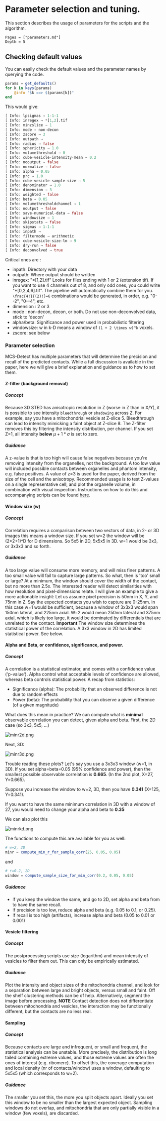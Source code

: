 # Parameter selection and tuning.
This section describes the usage of parameters for the scripts and the algorithm.

```@contents
Pages = ["parameters.md"]
Depth = 5
```

## Checking default values
You can easily check the default values and the parameter names by querying the code.
```julia
params = get_defaults()
for k in keys(params)
    @info "$k ==> $(params[k])"
end
```

This would give:

```julia
[ Info: lpsigmas → 1-1-1
[ Info: inregex → *[1,2].tif
[ Info: minzslice → 1
[ Info: mode → non-decon
[ Info: zscore → 3
[ Info: outpath → 
[ Info: radius → false
[ Info: sphericity → 1.0
[ Info: volumethreshold → 0
[ Info: cube-vesicle-intensity-mean → 0.2
[ Info: nooutput → false
[ Info: normalize → false
[ Info: alpha → 0.05
[ Info: prc → 1.0
[ Info: cube-vesicle-sample-size → 5
[ Info: denominator → 1.0
[ Info: dimension → 3
[ Info: weighted → false
[ Info: beta → 0.05
[ Info: volumethresholdchannel → 1
[ Info: noutput → false
[ Info: save-numerical-data → false
[ Info: windowsize → 1
[ Info: skipstats → false
[ Info: sigmas → 1-1-1
[ Info: inpath → 
[ Info: filtermode → arithmetic
[ Info: cube-vesicle-size-ln → 9
[ Info: dry-run → false
[ Info: deconvolved → true
```

Critical ones are :
- inpath: Directory with your data
- outpath: Where output should be written
- inregex: "\*[1,2].tif" Looks for files ending with 1 or 2 (extension tif). If you want to use 4 channels out of 8, and only odd ones, you could write "\*[0,2,4,6].tif". The pipeline will automatically combine them for you. ``\frac{4!}{(2)!}=6`` combinations would be generated, in order, e.g. "0--2", "0--4", etc.
- dimension : 2 or 3
- mode : non-decon, decon, or both. Do not use non-deconvolved data, stick to 'decon'
- alpha/beta: Significance and power used in probabilistic filtering
- windowsize: w in k-D means a window of ``(1 + 2 \times w)^k`` voxels. 
- zscore: see below

### Parameter selection
MCS-Detect has multiple parameters that will determine the precision and recall of the predicted contacts. 
While a full discussion is available in the paper, here we will give a brief explanation and guidance as to how to set them.

#### Z-filter (background removal)

##### Concept
Because 3D STED has anisotropic resolution in Z (worse in Z than in X/Y), it is possible to see intensity `bleedthrough` or `shadowing` across Z. 
For example, say you have a mitochondrial vesicle at Z-slice 5. 
Bleedthrough can lead to intensity mimicking a faint object at Z-slice 8.
The Z-filter removes this by filtering the intensity distribution, per channel.
If you set Z=1, all intensity **below** $\mu + 1 * \sigma$ is set to zero.

##### Guidance
A z-value is that is too high will cause false negatives because you're removing intensity from the organelles, not the background.
A too low value will included possible contacts between organelles and phantom intensity, e.g. false positives.
A value of z=3 is used for the paper, derived from the size of the cell and the anisotropy. 
Recommended usage is to test Z-values on a single representative cell, and plot the organelle volume, in combination with visual inspection. 
Instructions on how to do this and accompanying scripts can be found [here](https://github.com/NanoscopyAI/tutorial_mcs_detect?tab=readme-ov-file#mcs-detect-background-filtering-only--segmentation).


#### Window size (w)

##### Concept
Correlation requires a comparison between two vectors of data, in 2- or 3D images this means a window size. 
If you set w=2 the window will be (2*2+1)^D for D dimensions.
So 5x5 in 2D, 5x5x5 in 3D. w=1 would be 3x3, or 3x3x3 and so forth.

##### Guidance
A too large value will consume more memory, and will miss finer patterns. 
A too small value will fail to capture large patterns. 
So what, then is 'too' small or large?
At a minimum, the window should cover the width of the contact, but no more than 2.5x. 
The interested reader will detect similarities with how resolution and pixel-dimensions relate.
I will give an example to give a more actionable insight:
Let us assume pixel precision is 50nm in X, Y, and 75nm in Z.
Say the expected contacts you wish to capture are 0-25nm. 
In this case w=1 would be sufficient, because a window of 3x3x3 would span 150nm lateral, and 225nm axial. 
W=2 would mean 250nm lateral and 375nm axial, which is likely too large, it would be dominated by differentials that are unrelated to the contact.
**Important** The window size determines the statistical power of the correlation. A 3x3 window in 2D has limited statistical power. See below.


#### Alpha and Beta, or confidence, significance, and power.

##### Concept
A correlation is a statistical estimator, and comes with a confidence value ('p-value'). 
Alpha control what acceptable levels of confidence are allowed, whereas beta controls statistical power. 
A recap from statistics:
- Significance (alpha): The probability that an observed difference is not due to random effects
- Power (beta): The probability that you can observe a given difference (of a given magnitude)

What does this mean in practice?
We can compute what is **minimal** observable correlation you can detect, given alpha and beta.
First, the 2D case (so 3x3, 5x5, ...)

![minr2d.png](./assets/minr2d.png)

Next, 3D:

![minr3d.png](./assets/minr3d.png)


Trouble reading these plots?
Let's say you use a 3x3x3 window (w=1, in 3D). 
If you set alpha=beta=0.05 (95% confidence and power), then the smallest possible observable correlation is **0.665**. (In the 2nd plot, X=27, Y=0.665).

Suppose you increase the window to w=2, 3D, then you have **0.341** (X=125, Y=0.341).

If you want to have the same minimum correlation in 3D with a window of 27, you would need to change your alpha and beta to **0.35**

We can also plot this 

![minrkd.png](./assets/minrkd.png)


The functions to compute this are available for you as well:
```julia
# w=2, 2D
minr = compute_min_r_for_sample_corr(25, 0.05, 0.05)
```
and
```julia
# r=0.2, 2D
window = compute_sample_size_for_min_corr(0.2, 0.05, 0.05)
```

##### Guidance
- If you keep the window the same, and go to 2D, set alpha and beta from to have the same recall.
- If precision is too low, reduce alpha and beta (e.g. 0.05 to 0.1, or 0.25).
- If recall is too high (artifacts), increase alpha and beta (0.05 to 0.01 or 0.001)

#### Vesicle filtering
##### Concept
The postprocessing scripts use size (logarithm) and mean intensity of vesicles to filter them out. 
This can only be empirically estimated. 

##### Guidance
Plot the intensity and object sizes of the mitochondria channel, and look for a separation between large and bright objects, versus small and faint.
Off the shelf clustering methods can be of help.
Alternatively, segment the image before processing. 
**NOTE** Contact detection does not differentiate between mitochondria and vesicles, the interaction may be functionally different, but the contacts are no less real.


#### Sampling
##### Concept
Because contacts are large and infrequent, or small and frequent, the statistical analysis can be unstable. 
More precisely, the distribution is long tailed containing extreme values, and those extreme values are often the ones of interest (e.g. ribomerc).
To offset this, the coverage computation and local density (nr of contacts/window) uses a window, defaulting to 5x5x5 (which corresponds to w=2). 
##### Guidance
The smaller you set this, the more you split objects apart. 
Ideally you set this window to be no smaller than the largest expected object.
Sampling windows do not overlap, and mitochondria that are only partially visible in a window (few voxels), are discarded.
